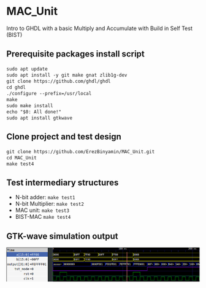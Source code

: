 # MAC_Unit
Intro to GHDL with a basic Multiply and Accumulate with Build in Self Test (BIST)

## Prerequisite packages install script
```
sudo apt update
sudo apt install -y git make gnat zlib1g-dev
git clone https://github.com/ghdl/ghdl
cd ghdl
./configure --prefix=/usr/local
make
sudo make install
echo "$0: All done!"
sudo apt install gtkwave
```

## Clone project and test design
```
git clone https://github.com/ErezBinyamin/MAC_Unit.git
cd MAC_Unit
make test4
```

## Test intermediary structures
- N-bit adder: ```make test1```  
- N-bit Multiplier: ```make test2```  
- MAC unit: ```make test3```  
- BIST-MAC ```make test4```  

## GTK-wave simulation output
![output](report/gtkwave_output.png)
